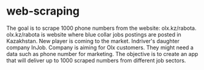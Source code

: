 # web-scraping
The goal is to scrape 1000 phone numbers from the website: olx.kz/rabota. 
olx.kz/rabota is website where blue collar jobs postings are posted in Kazakhstan. 
New player is coming to the market. Indriver's daughter company InJob.
Company is aiming for Olx customers. 
They might need a data such as phone number for marketing. 
The objective is to create an app that will deliver up to 1000 scraped numbers from different job sectors. 


